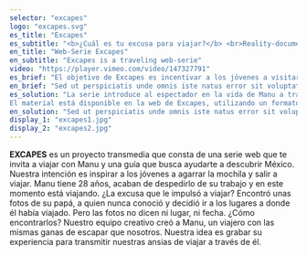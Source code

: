 ```yaml
---
selector: "excapes"
logo: "excapes.svg"
es_title: "Excapes"
es_subtitle: "<b>¿Cuál es tu excusa para viajar?</b> <br>Reality-documental"
en_title: "Web-Serie Excapes"
en_subtitle: "Excapes is a traveling web-serie"
video: "https://player.vimeo.com/video/147327791"
es_brief: "El objetivo de Excapes es incentivar a los jóvenes a visitar aquellos lugares de México que aún no conocen y al mismo tiempo impulsar el desarrollo turístico y económico de los estados en los que se realiza el programa. Nuestro reto es captar el interés de los millennials que inconformes con los contenidos de la televisión abierta, prefieren consumir los productos audiovisuales por internet."
en_brief: "Sed ut perspiciatis unde omnis iste natus error sit voluptatem accusantium doloremque laudantium, totam rem aperiam, eaque ipsa quae ab illo inventore veritatis"
es_solution: "La serie introduce al espectador en la vida de Manu a través de la grabación de sus viajes.
El material está disponible en la web de Excapes, utilizando un formato de video corto, tanto para los capítulos, como para las cápsulas informativas. Cada destino consta de 4 capítulos de 10 minutos. Como extra se publican en la web cápsulas de 1 minuto de duración con material relacionado con la serie. "
en_solution: "Sed ut perspiciatis unde omnis iste natus error sit voluptatem accusantium doloremque laudantium, totam rem aperiam, eaque ipsa quae ab illo inventore veritatis"
display_1: "excapes1.jpg"
display_2: "excapes2.jpg"
---
```

**EXCAPES** es un proyecto transmedia que consta de una serie web que te invita a viajar con Manu y una guía que busca ayudarte a descubrir México. Nuestra intención es inspirar a los jóvenes a agarrar la mochila y salir a viajar. Manu tiene 28 años, acaban de despedirlo de su trabajo y en este momento está viajando. ¿La excusa que le impulsó a viajar? Encontró unas fotos de su papá, a quien nunca conoció y decidió ir a los lugares a donde él había viajado. Pero las fotos no dicen ni lugar, ni fecha. ¿Cómo encontrarlos? Nuestro equipo creativo  creó a Manu, un viajero con las mismas ganas de escapar que nosotros. Nuestra idea es grabar su experiencia para transmitir nuestras ansias de viajar a través de él.
